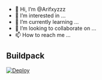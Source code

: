 

- 👋 Hi, I’m @Arifxyzzz
- 👀 I’m interested in ...
- 🌱 I’m currently learning ...
- 💞️ I’m looking to collaborate on ...
- 📫 How to reach me ...

<!---
Arifxyzzz/Arifxyzzz is a ✨ special ✨ repository because its `README.md` (this file) appears on your GitHub profile.
You can click the Preview link to take a look at your changes.
--->
## Buildpack 
[![Deploy](https://www.herokucdn.com/deploy/button.svg)](https://heroku.com/deploy?template=https://github.com/Arifxyzzz/Rifbotz)
